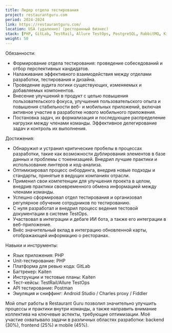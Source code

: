 ```yaml
---
title: Лидер отдела тестирования
project: restaurantguru.com
period: 2024-2024
link: https://restaurantguru.com/
location: USA (удаленно) (ресторанный бизнес)
stack: [PHP, GitLab, TestRail, Allure TestOps, PostgreSQL, RabbitMQ, Kibana/Grafana]
weight: 50
---
```


Обязанности:

- Формирование отдела тестирования: проведение собеседований и отбор перспективных кандидатов.
- Налаживание эффективного взаимодействия между отделами разработки, тестирования и дизайна.
- Проведение аудита логики существующих, изменяемых и добавляемых компонентов.
- Внесение улучшений в продукт с целью повышения пользовательского фокуса, улучшения пользовательского опыта и повышения стабильности веб- и мобильных приложений, включая активное участие в разработке нового мобильного приложения.
- Постановка задач, их формализация и последующее распределение нагрузки между членами команды.
Эффективное делегирование задач и контроль их выполнения.

Достижения:

- Обнаружил и устранил критические пробелы в процессах разработки, такие как возможности дублирования элементов в базе данных и проблемы с токенизацией. Внедрил лучшие практики и использование линтеров и код-анализа.
- Оптимизировал процесс онбординга, внедрив новые подходы и стандарты, принятые в ведущих компаниях отрасли.
- Применил свои компетенции для улучшения проекта в целом, внедрив практики своевременного обмена информацией между членами команды.
- Успешно сформировал отдел тестирования и организовал регулярное обучение сотрудников по тестированию.
- С нуля разработал и внедрил процесс ведения тестовой документации в системе TestOps.
- Участвовал в интеграции и дебаге ИИ бота, а также его интеграции в веб-приложение.
- Внёс значительный вклад в интеграцию обновленной карты, отображающей информацию о ресторанах.

Навыки и инструменты:

- Язык приложения: PHP
- Unit-тестирование: PHP
- Платформа для ревью кода: GitLab
- Багтрекер: Kaiten
- Инструкции и тестовые планы: Kaiten
- Тест-кейсы: TestRail/Allure TestOps
- API тестирование: Postman
- Эмуляция и сниффинг: Android Studio / Charles proxy / Fiddler

Мой опыт работы в Restaurant Guru позволил значительно улучшить процессы и практики внутри команды, а также направить внимание коллектива на ключевые аспекты, требующие оптимизации. Моё участие охватывало задачи в различных областях разработки:
backend (30%), frontend (25%) и mobile (45%).